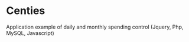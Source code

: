 # Centies
Application example of daily and monthly spending control (Jquery, Php, MySQL, Javascript)
